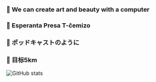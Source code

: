 ### 🎨 We can create art and beauty with a computer
### 👕 Esperanta Presa T-ĉemizo 
### 📡 ポッドキャストのように
### 🏃 目标5km
![GitHub stats](https://github-readme-stats.vercel.app/api?username=NorthShip)
